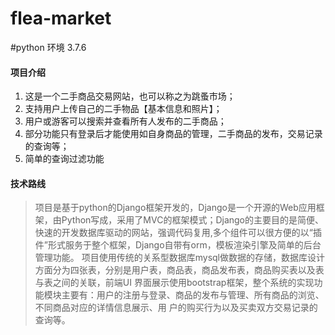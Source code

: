 # flea-market

#python 环境  3.7.6

#### 项目介绍
1. 这是一个二手商品交易网站，也可以称之为跳蚤市场；
2. 支持用户上传自己的二手物品【基本信息和照片】；
3. 用户或游客可以搜索并查看所有人发布的二手商品；
4. 部分功能只有登录后才能使用如自身商品的管理，二手商品的发布，交易记录的查询等；
5. 简单的查询过滤功能

#### 技术路线
> 项目是基于python的Django框架开发的，Django是一个开源的Web应用框架，由Python写成，采用了MVC的框架模式；Django的主要目的是简便、
快速的开发数据库驱动的网站，强调代码复用,多个组件可以很方便的以“插件”形式服务于整个框架，Django自带有orm，模板渲染引擎及简单的后台管理功能。
项目使用传统的关系型数据库mysql做数据的存储，数据库设计方面分为四张表，分别是用户表，商品表，商品发布表，商品购买表以及表与表之间的关联，前端UI
界面展示使用bootstrap框架，整个系统的实现功能模块主要有：用户的注册与登录、商品的发布与管理、所有商品的浏览、不同商品对应的详情信息展示、用
户的购买行为以及买卖双方交易记录的查询等。
